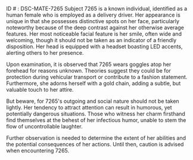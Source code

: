 ID # : DSC-MATE-7265
Subject 7265 is a known individual, identified as a human female who is employed as a delivery driver. Her appearance is unique in that she possesses distinctive spots on her face, particularly noteworthy because of the deep contrast against her otherwise average features. Her most noticeable facial feature is her smile, often wide and welcoming, though it should not be taken as an indicator of a friendly disposition. Her head is equipped with a headset boasting LED accents, alerting others to her presence.

Upon examination, it is observed that 7265 wears goggles atop her forehead for reasons unknown. Theories suggest they could be for protection during vehicular transport or contribute to a fashion statement. Furthermore, she adorns herself with a gold chain, adding a subtle, but valuable touch to her attire.

But beware, for 7265's outgoing and social nature should not be taken lightly. Her tendency to attract attention can result in humorous, yet potentially dangerous situations. Those who witness her charm firsthand find themselves at the behest of her infectious humor, unable to stem the flow of uncontrollable laughter.

Further observation is needed to determine the extent of her abilities and the potential consequences of her actions. Until then, caution is advised when encountering 7265.